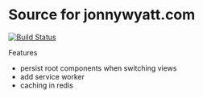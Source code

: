 # Source for jonnywyatt.com

[![Build Status](https://travis-ci.org/jonnywyatt/jonnywyattcom-v3.svg?branch=master)](https://travis-ci.org/jonnywyatt/jonnywyattcom-v3)

Features
- persist root components when switching views
- add service worker
- caching in redis

